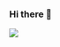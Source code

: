 ### Hi there 👋
<img src="https://t3.ftcdn.net/jpg/04/23/62/24/360_F_423622471_o5gD3I9zNCoOd6GkQs26fJH4t7rTOmA3.jpg](https://t4.ftcdn.net/jpg/04/19/26/97/360_F_419269782_9LsP3TQndMVnZ2j3ZhTPhMjaqQpFAth9.jpg" width={700px} />

<!--
**Subash-Chand-Thakuri/Subash-Chand-Thakuri** is a ✨ _special_ ✨ repository because its `README.md` (this file) appears on your GitHub profile.

Here are some ideas to get you started:

- 🔭 I’m currently working on ...
- 🌱 I’m currently learning ...
- 👯 I’m looking to collaborate on ...
- 🤔 I’m looking for help with ...
- 💬 Ask me about ...
- 📫 How to reach me: ...
- 😄 Pronouns: ...
- ⚡ Fun fact: ...
-->
